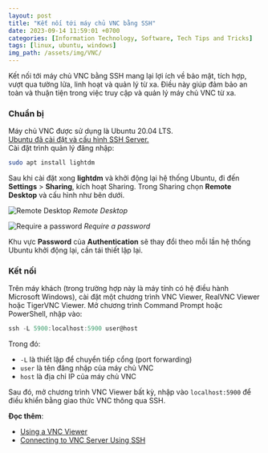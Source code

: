 ```yaml
---
layout: post
title: "Kết nối tới máy chủ VNC bằng SSH"
date: 2023-09-14 11:59:01 +0700
categories: [Information Technology, Software, Tech Tips and Tricks]
tags: [linux, ubuntu, windows]
img_path: /assets/img/VNC/
---
```


Kết nối tới máy chủ VNC bằng SSH mang lại lợi ích về bảo mật, tích hợp, vượt qua tường lửa, linh hoạt và quản lý từ xa. Điều này giúp đảm bảo an toàn và thuận tiện trong việc truy cập và quản lý máy chủ VNC từ xa.

### Chuẩn bị
Máy chủ VNC được sử dụng là Ubuntu 20.04 LTS.  
[Ubuntu đã cài đặt và cấu hình SSH Server.](/install-and-use-openssh-server-in-linux-mint/)  
Cài đặt trình quản lý đăng nhập:
```bash
sudo apt install lightdm
```
Sau khi cài đặt xong **lightdm** và khởi động lại hệ thống Ubuntu, đi đến **Settings** > **Sharing**, kích hoạt Sharing. Trong Sharing chọn **Remote Desktop** và cấu hình như bên dưới.

![Remote Desktop](Remote_Desktop.png)
_Remote Desktop_

![Require a password](Require_a_password.png)
_Require a password_

Khu vực **Password** của **Authentication** sẽ thay đổi theo mỗi lần hệ thống Ubuntu khởi động lại, cần tái thiết lập lại.

### Kết nối
Trên máy khách (trong trường hợp này là máy tính có hệ điều hành Microsoft Windows), cài đặt một chương trình VNC Viewer, RealVNC Viewer hoặc TigerVNC Viewer.
Mở chương trình Command Prompt hoặc PowerShell, nhập vào:
```powershell
ssh -L 5900:localhost:5900 user@host
```
Trong đó:
- `-L` là thiết lập để chuyển tiếp cổng (port forwarding)
- `user` là tên đăng nhập của máy chủ VNC
- `host` là địa chỉ IP của máy chủ VNC

Sau đó, mở chương trình VNC Viewer bất kỳ, nhập vào `localhost:5900` để điều khiển bằng giao thức VNC thông qua SSH.


**Đọc thêm**:
- [Using a VNC Viewer](https://access.redhat.com/documentation/en-us/red_hat_enterprise_linux/6/html/deployment_guide/s1-vnc-viewer)
- [Connecting to VNC Server Using SSH](https://access.redhat.com/documentation/en-us/red_hat_enterprise_linux/6/html/deployment_guide/s1-using_ssh)
